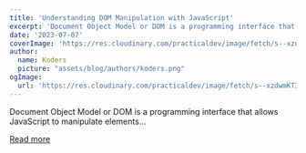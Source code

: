 ```yaml
---
title: 'Understanding DOM Manipulation with JavaScript'
excerpt: 'Document Object Model or DOM is a programming interface that allows JavaScript to manipulate elements...'
date: '2023-07-07'
coverImage: 'https://res.cloudinary.com/practicaldev/image/fetch/s--xzdwmKT3--/c_imagga_scale,f_auto,fl_progressive,h_420,q_auto,w_1000/https://dev-to-uploads.s3.amazonaws.com/uploads/articles/rk6mlcp7fwmpi5zu7gtk.jpg'
author:
  name: Koders
  picture: "assets/blog/authors/koders.png"
ogImage:
  url: 'https://res.cloudinary.com/practicaldev/image/fetch/s--xzdwmKT3--/c_imagga_scale,f_auto,fl_progressive,h_420,q_auto,w_1000/https://dev-to-uploads.s3.amazonaws.com/uploads/articles/rk6mlcp7fwmpi5zu7gtk.jpg'
---
```


Document Object Model or DOM is a programming interface that allows JavaScript to manipulate elements...

[Read more](https://dev.to/scofieldidehen/understanding-dom-manipulation-with-javascript-5073)
